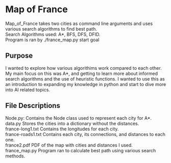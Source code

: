 # Map of France

Map_of_France takes two cities as command line arguments and uses various search algorithms to find best path.<br>
Search Algorithms used: A*, BFS, DFS, DFID.<br>
Program is ran by ./france_map.py start goal


## Purpose

I wanted to explore how various algorithims work compared to each other. My main focus on this was A*, and getting to learn more about informed search algorithms and the use of heuristic functions. I wanted to use this as an introduction to expanding my knowledge in python and start to dive more into AI related topics.

## File Descriptions
Node.py:          Contains the Node class used to represent each city for A*.<br>
data.py           Stores the cities into a dictionary without the distances.<br>
france-long1.txt 	Contains the longitudes for each city. <br>
france-roads1.txt Contains each city, its connections, and distances to each one.<br>
france2.pdf 	    PDF of the map with cities and distances I used.<br>
france_map.py     Program ran to calculate best path using various search methods.<br>
